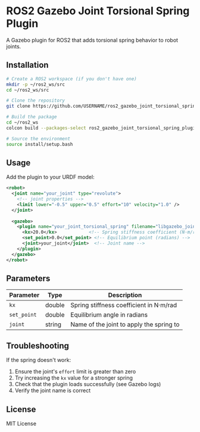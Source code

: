 # ROS2 Gazebo Joint Torsional Spring Plugin

A Gazebo plugin for ROS2 that adds torsional spring behavior to robot joints.

## Installation

```bash
# Create a ROS2 workspace (if you don't have one)
mkdir -p ~/ros2_ws/src
cd ~/ros2_ws/src

# Clone the repository
git clone https://github.com/USERNAME/ros2_gazebo_joint_torsional_spring_plugin.git

# Build the package
cd ~/ros2_ws
colcon build --packages-select ros2_gazebo_joint_torsional_spring_plugin

# Source the environment
source install/setup.bash
```

## Usage

Add the plugin to your URDF model:

```xml
<robot>
  <joint name="your_joint" type="revolute">
    <!-- joint properties -->
    <limit lower="-0.5" upper="0.5" effort="10" velocity="1.0" />
  </joint>
    
  <gazebo>
    <plugin name="your_joint_torsional_spring" filename="libgazebo_joint_torsional_spring.so">
      <kx>20.0</kx>            <!-- Spring stiffness coefficient (N·m/rad) -->
      <set_point>0.0</set_point> <!-- Equilibrium point (radians) -->
      <joint>your_joint</joint>  <!-- Joint name -->
    </plugin>
  </gazebo>
</robot>
```

## Parameters

| Parameter | Type | Description |
|-----------|------|-------------|
| `kx` | double | Spring stiffness coefficient in N·m/rad |
| `set_point` | double | Equilibrium angle in radians |
| `joint` | string | Name of the joint to apply the spring to |

## Troubleshooting

If the spring doesn't work:

1. Ensure the joint's `effort` limit is greater than zero
2. Try increasing the `kx` value for a stronger spring
3. Check that the plugin loads successfully (see Gazebo logs)
4. Verify the joint name is correct

## License

MIT License
